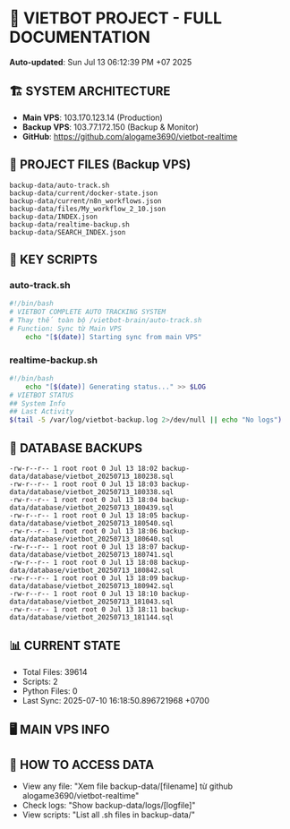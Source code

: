 # 🤖 VIETBOT PROJECT - FULL DOCUMENTATION
**Auto-updated**: Sun Jul 13 06:12:39 PM +07 2025

## 🏗️ SYSTEM ARCHITECTURE
- **Main VPS**: 103.170.123.14 (Production)
- **Backup VPS**: 103.77.172.150 (Backup & Monitor)
- **GitHub**: https://github.com/alogame3690/vietbot-realtime

## 📁 PROJECT FILES (Backup VPS)
```
backup-data/auto-track.sh
backup-data/current/docker-state.json
backup-data/current/n8n_workflows.json
backup-data/files/My_workflow_2_10.json
backup-data/INDEX.json
backup-data/realtime-backup.sh
backup-data/SEARCH_INDEX.json
```

## 🔧 KEY SCRIPTS
### auto-track.sh
```bash
#!/bin/bash
# VIETBOT COMPLETE AUTO TRACKING SYSTEM
# Thay thế toàn bộ /vietbot-brain/auto-track.sh
# Function: Sync từ Main VPS
    echo "[$(date)] Starting sync from main VPS"
```
### realtime-backup.sh
```bash
#!/bin/bash
    echo "[$(date)] Generating status..." >> $LOG
# VIETBOT STATUS
## System Info
## Last Activity
$(tail -5 /var/log/vietbot-backup.log 2>/dev/null || echo "No logs")
```

## 💾 DATABASE BACKUPS
```
-rw-r--r-- 1 root root 0 Jul 13 18:02 backup-data/database/vietbot_20250713_180238.sql
-rw-r--r-- 1 root root 0 Jul 13 18:03 backup-data/database/vietbot_20250713_180338.sql
-rw-r--r-- 1 root root 0 Jul 13 18:04 backup-data/database/vietbot_20250713_180439.sql
-rw-r--r-- 1 root root 0 Jul 13 18:05 backup-data/database/vietbot_20250713_180540.sql
-rw-r--r-- 1 root root 0 Jul 13 18:06 backup-data/database/vietbot_20250713_180640.sql
-rw-r--r-- 1 root root 0 Jul 13 18:07 backup-data/database/vietbot_20250713_180741.sql
-rw-r--r-- 1 root root 0 Jul 13 18:08 backup-data/database/vietbot_20250713_180842.sql
-rw-r--r-- 1 root root 0 Jul 13 18:09 backup-data/database/vietbot_20250713_180942.sql
-rw-r--r-- 1 root root 0 Jul 13 18:10 backup-data/database/vietbot_20250713_181043.sql
-rw-r--r-- 1 root root 0 Jul 13 18:11 backup-data/database/vietbot_20250713_181144.sql
```

## 📊 CURRENT STATE
- Total Files: 39614
- Scripts: 2
- Python Files: 0
- Last Sync: 2025-07-10 16:18:50.896721968 +0700

## 🖥️ MAIN VPS INFO


## 🚨 HOW TO ACCESS DATA
- View any file: "Xem file backup-data/[filename] từ github alogame3690/vietbot-realtime"
- Check logs: "Show backup-data/logs/[logfile]"
- View scripts: "List all .sh files in backup-data/"
